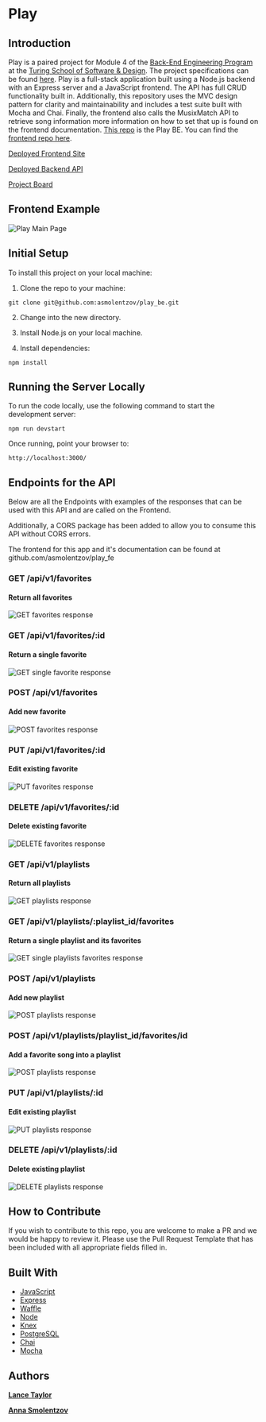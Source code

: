 # Play

## Introduction
Play is a paired project for Module 4 of the [Back-End Engineering Program](https://turing.io/programs/back-end-engineering/) at the [Turing School of Software & Design](https://turing.io/). The project specifications can be found [here](http://backend.turing.io/module4/projects/play/play). Play is a full-stack application built using a Node.js backend with an Express server and a JavaScript frontend. The API has full CRUD functionality built in. Additionally, this repository uses the MVC design pattern for clarity and maintainability and includes a test suite built with Mocha and Chai. Finally, the frontend also calls the MusixMatch API to retrieve song information more information on how to set that up is found on the frontend documentation. [This repo](https://github.com/asmolentzov/play_be) is the Play BE. You can find the [frontend repo here](https://github.com/asmolentzov/play_fe).

[Deployed Frontend Site](https://asmolentzov.github.io/play_fe/)

[Deployed Backend API](https://morning-island-25788.herokuapp.com)

[Project Board](https://waffle.io/asmolentzov/play_be)

## Frontend Example
![Play Main Page](readme_images/main-page.png)

## Initial Setup
To install this project on your local machine:
1. Clone the repo to your machine:
```
git clone git@github.com:asmolentzov/play_be.git
```
2. Change into the new directory.

3. Install Node.js on your local machine.

4. Install dependencies:
```
npm install
```
## Running the Server Locally
To run the code locally, use the following command to start the development server:
```
npm run devstart
```
Once running, point your browser to:
```
http://localhost:3000/
```

## Endpoints for the API
Below are all the Endpoints with examples of the responses that can be used with this API and are called on the Frontend.

Additionally, a CORS package has been added to allow you to consume this API without CORS errors.

The frontend for this app and it's documentation can be found at github.com/asmolentzov/play_fe

### GET /api/v1/favorites

#### Return all favorites

![GET favorites response](readme_images/api:v1:favorites.png)

### GET /api/v1/favorites/:id

#### Return a single favorite

![GET single favorite response](readme_images/api:v1:favorites:id.png)

### POST /api/v1/favorites

#### Add new favorite

![POST favorites response](readme_images/POST:api:v1:favorites.png)

### PUT /api/v1/favorites/:id

#### Edit existing favorite

![PUT favorites response](readme_images/PUT:api:v1:favorites:id.png)

### DELETE /api/v1/favorites/:id

#### Delete existing favorite

![DELETE favorites response](readme_images/DELETE:api:v1:favorites:id.png)

### GET /api/v1/playlists

#### Return all playlists

![GET playlists response](readme_images/GET:api:v1:playlists.png)

### GET /api/v1/playlists/:playlist_id/favorites

#### Return a single playlist and its favorites

![GET single playlists favorites response](readme_images/GET:api:v1:playlists:id.png)

### POST /api/v1/playlists

#### Add new playlist

![POST playlists response](readme_images/POST:api:v1:playlists.png)

### POST /api/v1/playlists/playlist_id/favorites/id

#### Add a favorite song into a playlist

![POST playlists response](readme_images/POST:api:v1:playlists:playlist_id:favorites:id.png)

### PUT /api/v1/playlists/:id

#### Edit existing playlist

![PUT playlists response](readme_images/PUT:api:v1:playlists:id.png)

### DELETE /api/v1/playlists/:id

#### Delete existing playlist

![DELETE playlists response](readme_images/DELETE:api:v1:playlists:id.png)


## How to Contribute
If you wish to contribute to this repo, you are welcome to make a PR and we would be happy to review it. Please use the Pull Request Template that has been included with all appropriate fields filled in.


## Built With
* [JavaScript](https://www.javascript.com/)
* [Express](https://expressjs.com/)
* [Waffle](https://waffle.io/)
* [Node](https://nodejs.org)
* [Knex](https://knexjs.org/)
* [PostgreSQL](https://www.postgresql.org/)
* [Chai](https://www.chaijs.com/)
* [Mocha](https://mochajs.org/)

## Authors
**[Lance Taylor](https://github.com/lptaylor)**

**[Anna Smolentzov](https://github.com/asmolentzov)**
